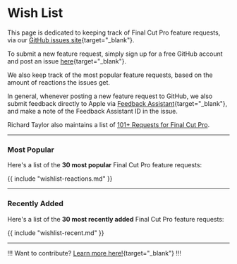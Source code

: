 # Wish List

This page is dedicated to keeping track of Final Cut Pro feature requests, via our [GitHub issues site](https://github.com/CommandPost/FCPCafe/issues){target="_blank"}.

To submit a new feature request, simply sign up for a free GitHub account and post an issue [here](https://github.com/CommandPost/FCPCafe/issues){target="_blank"}.

We also keep track of the most popular feature requests, based on the amount of reactions the issues get.

In general, whenever posting a new feature request to GitHub, we also submit feedback directly to Apple via [Feedback Assistant](https://feedbackassistant.apple.com){target="_blank"}, and make a note of the Feedback Assistant ID in the issue.

Richard Taylor also maintains a list of [101+ Requests for Final Cut Pro](https://fcpx.tv/top.html).

---

### Most Popular

Here's a list of the **30 most popular** Final Cut Pro feature requests:

{{ include "wishlist-reactions.md" }}

---

### Recently Added

Here's a list of the **30 most recently added** Final Cut Pro feature requests:

{{ include "wishlist-recent.md" }}

---

!!!
Want to contribute? [Learn more here!](https://fcp.cafe/contribute/){target="_blank"}
!!!